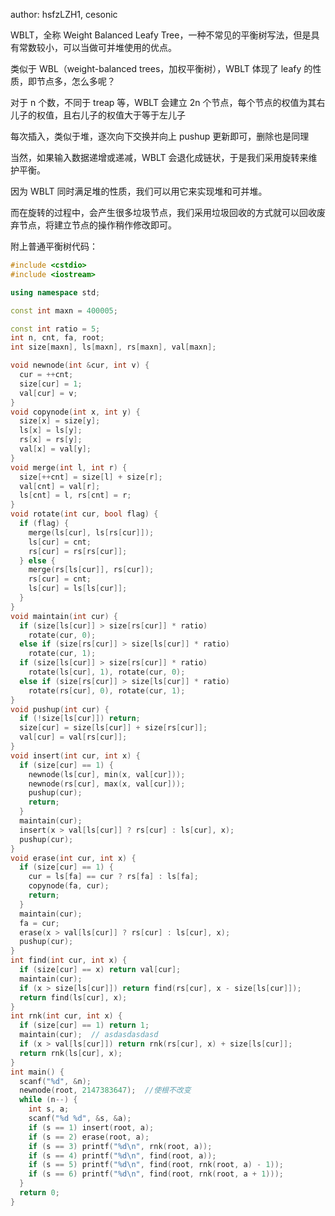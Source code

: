 author: hsfzLZH1, cesonic

WBLT，全称 Weight Balanced Leafy Tree，一种不常见的平衡树写法，但是具有常数较小，可以当做可并堆使用的优点。

类似于 WBL（weight-balanced trees，加权平衡树），WBLT 体现了 leafy 的性质，即节点多，怎么多呢？

对于 n 个数，不同于 treap 等，WBLT 会建立 2n 个节点，每个节点的权值为其右儿子的权值，且右儿子的权值大于等于左儿子

每次插入，类似于堆，逐次向下交换并向上 pushup 更新即可，删除也是同理

当然，如果输入数据递增或递减，WBLT 会退化成链状，于是我们采用旋转来维护平衡。

因为 WBLT 同时满足堆的性质，我们可以用它来实现堆和可并堆。

而在旋转的过程中，会产生很多垃圾节点，我们采用垃圾回收的方式就可以回收废弃节点，将建立节点的操作稍作修改即可。

附上普通平衡树代码：

```cpp
#include <cstdio>
#include <iostream>

using namespace std;

const int maxn = 400005;

const int ratio = 5;
int n, cnt, fa, root;
int size[maxn], ls[maxn], rs[maxn], val[maxn];

void newnode(int &cur, int v) {
  cur = ++cnt;
  size[cur] = 1;
  val[cur] = v;
}
void copynode(int x, int y) {
  size[x] = size[y];
  ls[x] = ls[y];
  rs[x] = rs[y];
  val[x] = val[y];
}
void merge(int l, int r) {
  size[++cnt] = size[l] + size[r];
  val[cnt] = val[r];
  ls[cnt] = l, rs[cnt] = r;
}
void rotate(int cur, bool flag) {
  if (flag) {
    merge(ls[cur], ls[rs[cur]]);
    ls[cur] = cnt;
    rs[cur] = rs[rs[cur]];
  } else {
    merge(rs[ls[cur]], rs[cur]);
    rs[cur] = cnt;
    ls[cur] = ls[ls[cur]];
  }
}
void maintain(int cur) {
  if (size[ls[cur]] > size[rs[cur]] * ratio)
    rotate(cur, 0);
  else if (size[rs[cur]] > size[ls[cur]] * ratio)
    rotate(cur, 1);
  if (size[ls[cur]] > size[rs[cur]] * ratio)
    rotate(ls[cur], 1), rotate(cur, 0);
  else if (size[rs[cur]] > size[ls[cur]] * ratio)
    rotate(rs[cur], 0), rotate(cur, 1);
}
void pushup(int cur) {
  if (!size[ls[cur]]) return;
  size[cur] = size[ls[cur]] + size[rs[cur]];
  val[cur] = val[rs[cur]];
}
void insert(int cur, int x) {
  if (size[cur] == 1) {
    newnode(ls[cur], min(x, val[cur]));
    newnode(rs[cur], max(x, val[cur]));
    pushup(cur);
    return;
  }
  maintain(cur);
  insert(x > val[ls[cur]] ? rs[cur] : ls[cur], x);
  pushup(cur);
}
void erase(int cur, int x) {
  if (size[cur] == 1) {
    cur = ls[fa] == cur ? rs[fa] : ls[fa];
    copynode(fa, cur);
    return;
  }
  maintain(cur);
  fa = cur;
  erase(x > val[ls[cur]] ? rs[cur] : ls[cur], x);
  pushup(cur);
}
int find(int cur, int x) {
  if (size[cur] == x) return val[cur];
  maintain(cur);
  if (x > size[ls[cur]]) return find(rs[cur], x - size[ls[cur]]);
  return find(ls[cur], x);
}
int rnk(int cur, int x) {
  if (size[cur] == 1) return 1;
  maintain(cur);  // asdasdasdasd
  if (x > val[ls[cur]]) return rnk(rs[cur], x) + size[ls[cur]];
  return rnk(ls[cur], x);
}
int main() {
  scanf("%d", &n);
  newnode(root, 2147383647);  //使根不改变
  while (n--) {
    int s, a;
    scanf("%d %d", &s, &a);
    if (s == 1) insert(root, a);
    if (s == 2) erase(root, a);
    if (s == 3) printf("%d\n", rnk(root, a));
    if (s == 4) printf("%d\n", find(root, a));
    if (s == 5) printf("%d\n", find(root, rnk(root, a) - 1));
    if (s == 6) printf("%d\n", find(root, rnk(root, a + 1)));
  }
  return 0;
}
```
